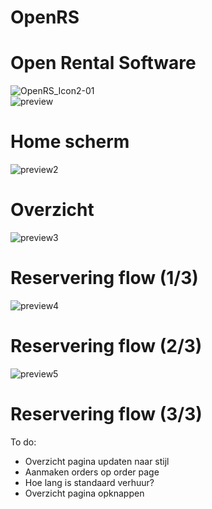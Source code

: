 # OpenRS
 
# Open Rental Software <br/>
![OpenRS_Icon2-01](https://user-images.githubusercontent.com/72544056/169706277-553b8850-901c-4cac-859b-bb9f4319d2a0.png)
<br/>
![preview](https://user-images.githubusercontent.com/72544056/177111780-4ff6bedc-0c75-4105-9059-eda1f6413209.png)
<br/>
# Home scherm <br/>
![preview2](https://user-images.githubusercontent.com/72544056/177111887-faca6d00-e8b6-460b-93b9-dcc15e8fa734.png)
<br/>
# Overzicht <br/>
![preview3](https://user-images.githubusercontent.com/72544056/177111916-b380bcd1-e183-4504-b60d-0e051feb4bc9.png)
<br/>
# Reservering flow (1/3) <br/>
![preview4](https://user-images.githubusercontent.com/72544056/177111980-8868688b-876a-493a-bc67-8b9fc0bc0ce4.png)
<br/>
# Reservering flow (2/3) <br/>
![preview5](https://user-images.githubusercontent.com/72544056/177112036-317e7f67-f0c0-4175-9420-e2e2a12db1aa.png)
<br/>
# Reservering flow (3/3) <br/>

To do:
- Overzicht pagina updaten naar stijl
- Aanmaken orders op order page
- Hoe lang is standaard verhuur?
- Overzicht pagina opknappen
